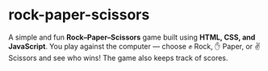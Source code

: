# rock-paper-scissors
A simple and fun **Rock–Paper–Scissors** game built using **HTML, CSS, and JavaScript**.   You play against the computer — choose ✊ Rock, ✋ Paper, or ✌️ Scissors and see who wins!   The game also keeps track of scores.
